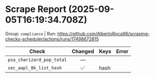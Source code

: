 # Scrape Report (2025-09-05T16:19:34.708Z)

Group: `compliance`  |  Run: https://github.com/AlbertoRoca96/scraping-checks-scheduler/actions/runs/17498672815

| Check | Changed | Keys | Error |
|---|:---:|:--|:--|
| `psa_charizard_pop_total` | — |  |  |
| `sec_aapl_8k_list_hash` | ✅ | hash |  |
